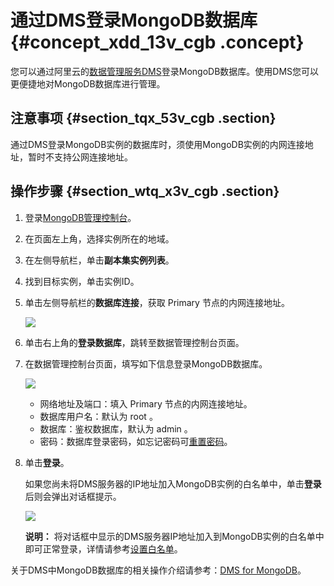 # 通过DMS登录MongoDB数据库 {#concept_xdd_13v_cgb .concept}

您可以通过阿里云的[数据管理服务DMS](https://help.aliyun.com/document_detail/47550.html)登录MongoDB数据库。使用DMS您可以更便捷地对MongoDB数据库进行管理。

## 注意事项 {#section_tqx_53v_cgb .section}

通过DMS登录MongoDB实例的数据库时，须使用MongoDB实例的内网连接地址，暂时不支持公网连接地址。

## 操作步骤 {#section_wtq_x3v_cgb .section}

1.  登录[MongoDB管理控制台](https://mongodb.console.aliyun.com/)。
2.  在页面左上角，选择实例所在的地域。
3.  在左侧导航栏，单击**副本集实例列表**。
4.  找到目标实例，单击实例ID。
5.  单击左侧导航栏的**数据库连接**，获取 Primary 节点的内网连接地址。

    ![](http://static-aliyun-doc.oss-cn-hangzhou.aliyuncs.com/assets/img/23695/154745345934538_zh-CN.png)

6.  单击右上角的**登录数据库**，跳转至数据管理控制台页面。
7.  在数据管理控制台页面，填写如下信息登录MongoDB数据库。

    ![](http://static-aliyun-doc.oss-cn-hangzhou.aliyuncs.com/assets/img/23695/154745345913740_zh-CN.png)

    -   网络地址及端口：填入 Primary 节点的内网连接地址。
    -   数据库用户名：默认为 root 。
    -   数据库：鉴权数据库，默认为 admin 。
    -   密码：数据库登录密码，如忘记密码可[重置密码](cn.zh-CN/单节点快速入门/设置密码.md#)。
8.  单击**登录**。

    如果您尚未将DMS服务器的IP地址加入MongoDB实例的白名单中，单击**登录**后则会弹出对话框提示。

    ![](http://static-aliyun-doc.oss-cn-hangzhou.aliyuncs.com/assets/img/23695/154745345933336_zh-CN.png)

    **说明：** 将对话框中显示的DMS服务器IP地址加入到MongoDB实例的白名单中即可正常登录，详情请参考[设置白名单](cn.zh-CN/单节点快速入门/设置白名单.md#)。


关于DMS中MongoDB数据库的相关操作介绍请参考：[DMS for MongoDB](https://help.aliyun.com/document_detail/47683.html)。

